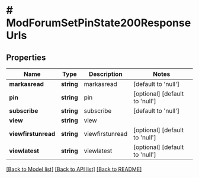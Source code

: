 # # ModForumSetPinState200ResponseUrls

## Properties

Name | Type | Description | Notes
------------ | ------------- | ------------- | -------------
**markasread** | **string** | markasread | [default to 'null']
**pin** | **string** | pin | [optional] [default to 'null']
**subscribe** | **string** | subscribe | [default to 'null']
**view** | **string** | view |
**viewfirstunread** | **string** | viewfirstunread | [optional] [default to 'null']
**viewlatest** | **string** | viewlatest | [optional] [default to 'null']

[[Back to Model list]](../../README.md#models) [[Back to API list]](../../README.md#endpoints) [[Back to README]](../../README.md)
